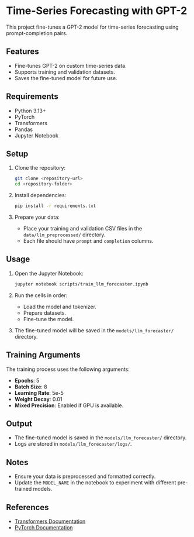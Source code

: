 # Time-Series Forecasting with GPT-2

This project fine-tunes a GPT-2 model for time-series forecasting using prompt-completion pairs.

## Features
- Fine-tunes GPT-2 on custom time-series data.
- Supports training and validation datasets.
- Saves the fine-tuned model for future use.

## Requirements
- Python 3.13+
- PyTorch
- Transformers
- Pandas
- Jupyter Notebook

## Setup
1. Clone the repository:
   ```bash
   git clone <repository-url>
   cd <repository-folder>
   ```

2. Install dependencies:
   ```bash
   pip install -r requirements.txt
   ```

3. Prepare your data:
   - Place your training and validation CSV files in the `data/llm_preprocessed/` directory.
   - Each file should have `prompt` and `completion` columns.

## Usage
1. Open the Jupyter Notebook:
   ```bash
   jupyter notebook scripts/train_llm_forecaster.ipynb
   ```

2. Run the cells in order:
   - Load the model and tokenizer.
   - Prepare datasets.
   - Fine-tune the model.

3. The fine-tuned model will be saved in the `models/llm_forecaster/` directory.

## Training Arguments
The training process uses the following arguments:
- **Epochs**: 5
- **Batch Size**: 8
- **Learning Rate**: 5e-5
- **Weight Decay**: 0.01
- **Mixed Precision**: Enabled if GPU is available.

## Output
- The fine-tuned model is saved in the `models/llm_forecaster/` directory.
- Logs are stored in `models/llm_forecaster/logs/`.

## Notes
- Ensure your data is preprocessed and formatted correctly.
- Update the `MODEL_NAME` in the notebook to experiment with different pre-trained models.

## References
- [Transformers Documentation](https://huggingface.co/docs/transformers/)
- [PyTorch Documentation](https://pytorch.org/docs/)